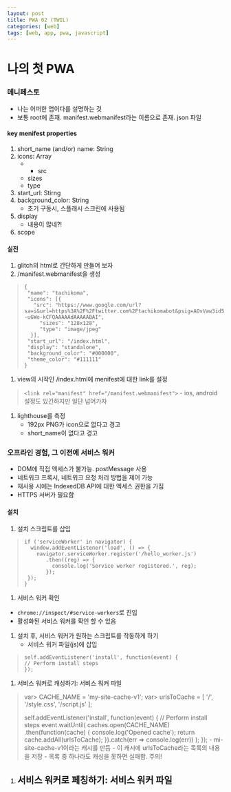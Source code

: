 ```yaml
---
layout: post
title: PWA 02 (TWIL)
categories: [web]
tags: [web, app, pwa, javascript]
---
```


# 나의 첫 PWA

### 메니페스토
 - 나는 어떠한 앱이다를 설명하는 것
 - 보통 root에 존재. manifest.webmanifest라는 이름으로 존재. json 파일
 
#### key menifest properties
 1. short_name (and/or) name: String
 1. icons: Array
     - [icons]: Object
          - src
 	  - sizes
	  - type
 1. start_url: Stirng
 1. background_color: String
    - 초기 구동시, 스플래시 스크린에 사용됨
 1. display
    - 내용이 많네?!
 1. scope

#### 실전

 1. glitch의 html로 간단하게 만들어 보자
 1. /manifest.webmanifest을 생성
> ```
> {
>  "name": "tachikoma",
>  "icons": [{
>    "src": "https://www.google.com/url?sa=i&url=https%3A%2F%2Ftwitter.com%2Ftachikomabot&psig=AOvVaw3id5mxRQa6VIt89HH0uViM&ust=1588989872452000&source=images&cd=vfe&ved=0CAIQjRxqFwoTCJC--uGWo-kCFQAAAAAdAAAAABAI",
>      "sizes": "128x128",
>      "type": "image/jpeg"
>   }],
>  "start_url": "/index.html",
>  "display": "standalone",
>  "background_color": "#000000",
>  "theme_color": "#111111"
> }
> ```
 1. view의 시작인 /index.html에 menifest에 대한 link를 설정
> ``` <link rel="manifest" href="/manifest.webmanifest"> ``` 
    - ios, android 설정도 있긴하지만 일단 넘어가자
 1. lighthouse를 측정
    - 192px PNG가 icon으로 없다고 경고
    - short_name이 없다고 경고


###  오프라인 경험, 그 이전에 서비스 워커
 - DOM에 직접 엑세스가 불가능. postMessage 사용
 - 네트워크 프록시, 네트워크 요청 처리 방법을 제어 가능
 - 재사용 시에는 IndexedDB API에 대한 엑세스 권한을 가짐
 - HTTPS 서버가 필요함

#### 설치
 1. 설치 스크립트를 삽입
> ```
> if ('serviceWorker' in navigator) {
>   window.addEventListener('load', () => {
>     navigator.serviceWorker.register('/hello_worker.js')
>        .then((reg) => {
>          console.log('Service worker registered.', reg);
>        });
>  });
> }
> ```
1. 서비스 워커 확인
 - ```chrome://inspect/#service-workers```로 진입
 - 활성화된 서비스 워커를 확인 할 수 있음
1. 설치 후, 서비스 워커가 원하는 스크립트를 작동하게 하기
     - 서비스 워커 파일(js)에 삽입
>  ```
>  self.addEventListener('install', function(event) {
>  // Perform install steps
>  });
> ```
1. 서비스 워커로 캐싱하기: 서비스 워커 파일
> var> CACHE_NAME = 'my-site-cache-v1';
> var> urlsToCache = [
>  '/',
>  '/style.css',
>  '/script.js'
> ];
> 
> self.addEventListener('install', function(event) {
>  // Perform install steps
>  event.waitUntil(
>    caches.open(CACHE_NAME)
>      .then(function(cache) {
>        console.log('Opened cache');
>        return cache.addAll(urlsToCache);
>      }).catch(err => console.log(err))
>  );
> });
    - mi-site-cache-v1이라는 캐시를 만듬
    - 이 캐시에 urlsToCache라는 목록의 내용을 저장 
         - 목록 중 하나라도 캐싱을 못하면 실패함. 주의! 


1. 서비스 워커로 페칭하기: 서비스 워커 파일
    -  




